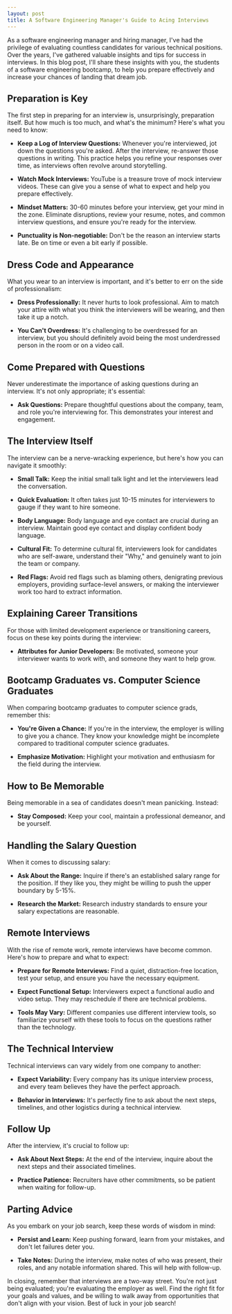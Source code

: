 ```yaml
---
layout: post
title: A Software Engineering Manager's Guide to Acing Interviews
---
```


As a software engineering manager and hiring manager, I've had the privilege of evaluating countless candidates for various technical positions. Over the years, I've gathered valuable insights and tips for success in interviews. In this blog post, I'll share these insights with you, the students of a software engineering bootcamp, to help you prepare effectively and increase your chances of landing that dream job.

## Preparation is Key

The first step in preparing for an interview is, unsurprisingly, preparation itself. But how much is too much, and what's the minimum? Here's what you need to know:

- **Keep a Log of Interview Questions:** Whenever you're interviewed, jot down the questions you're asked. After the interview, re-answer those questions in writing. This practice helps you refine your responses over time, as interviews often revolve around storytelling.

- **Watch Mock Interviews:** YouTube is a treasure trove of mock interview videos. These can give you a sense of what to expect and help you prepare effectively.

- **Mindset Matters:** 30-60 minutes before your interview, get your mind in the zone. Eliminate disruptions, review your resume, notes, and common interview questions, and ensure you're ready for the interview.

- **Punctuality is Non-negotiable:** Don't be the reason an interview starts late. Be on time or even a bit early if possible.

## Dress Code and Appearance

What you wear to an interview is important, and it's better to err on the side of professionalism:

- **Dress Professionally:** It never hurts to look professional. Aim to match your attire with what you think the interviewers will be wearing, and then take it up a notch.

- **You Can't Overdress:** It's challenging to be overdressed for an interview, but you should definitely avoid being the most underdressed person in the room or on a video call.

## Come Prepared with Questions

Never underestimate the importance of asking questions during an interview. It's not only appropriate; it's essential:

- **Ask Questions:** Prepare thoughtful questions about the company, team, and role you're interviewing for. This demonstrates your interest and engagement.

## The Interview Itself

The interview can be a nerve-wracking experience, but here's how you can navigate it smoothly:

- **Small Talk:** Keep the initial small talk light and let the interviewers lead the conversation.

- **Quick Evaluation:** It often takes just 10-15 minutes for interviewers to gauge if they want to hire someone.

- **Body Language:** Body language and eye contact are crucial during an interview. Maintain good eye contact and display confident body language.

- **Cultural Fit:** To determine cultural fit, interviewers look for candidates who are self-aware, understand their "Why," and genuinely want to join the team or company.

- **Red Flags:** Avoid red flags such as blaming others, denigrating previous employers, providing surface-level answers, or making the interviewer work too hard to extract information.

## Explaining Career Transitions

For those with limited development experience or transitioning careers, focus on these key points during the interview:

- **Attributes for Junior Developers:** Be motivated, someone your interviewer wants to work with, and someone they want to help grow.

## Bootcamp Graduates vs. Computer Science Graduates

When comparing bootcamp graduates to computer science grads, remember this:

- **You're Given a Chance:** If you're in the interview, the employer is willing to give you a chance. They know your knowledge might be incomplete compared to traditional computer science graduates.

- **Emphasize Motivation:** Highlight your motivation and enthusiasm for the field during the interview.

## How to Be Memorable

Being memorable in a sea of candidates doesn't mean panicking. Instead:

- **Stay Composed:** Keep your cool, maintain a professional demeanor, and be yourself.

## Handling the Salary Question

When it comes to discussing salary:

- **Ask About the Range:** Inquire if there's an established salary range for the position. If they like you, they might be willing to push the upper boundary by 5-15%.

- **Research the Market:** Research industry standards to ensure your salary expectations are reasonable.

## Remote Interviews

With the rise of remote work, remote interviews have become common. Here's how to prepare and what to expect:

- **Prepare for Remote Interviews:** Find a quiet, distraction-free location, test your setup, and ensure you have the necessary equipment.

- **Expect Functional Setup:** Interviewers expect a functional audio and video setup. They may reschedule if there are technical problems.

- **Tools May Vary:** Different companies use different interview tools, so familiarize yourself with these tools to focus on the questions rather than the technology.

## The Technical Interview

Technical interviews can vary widely from one company to another:

- **Expect Variability:** Every company has its unique interview process, and every team believes they have the perfect approach.

- **Behavior in Interviews:** It's perfectly fine to ask about the next steps, timelines, and other logistics during a technical interview.

## Follow Up

After the interview, it's crucial to follow up:

- **Ask About Next Steps:** At the end of the interview, inquire about the next steps and their associated timelines.

- **Practice Patience:** Recruiters have other commitments, so be patient when waiting for follow-up.

## Parting Advice

As you embark on your job search, keep these words of wisdom in mind:

- **Persist and Learn:** Keep pushing forward, learn from your mistakes, and don't let failures deter you.

- **Take Notes:** During the interview, make notes of who was present, their roles, and any notable information shared. This will help with follow-up.

In closing, remember that interviews are a two-way street. You're not just being evaluated; you're evaluating the employer as well. Find the right fit for your goals and values, and be willing to walk away from opportunities that don't align with your vision. Best of luck in your job search!
